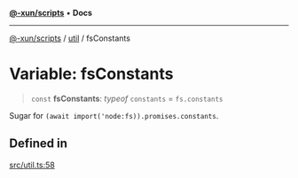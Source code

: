 [**@-xun/scripts**](../../README.md) • **Docs**

***

[@-xun/scripts](../../README.md) / [util](../README.md) / fsConstants

# Variable: fsConstants

> `const` **fsConstants**: *typeof* `constants` = `fs.constants`

Sugar for `(await import('node:fs)).promises.constants`.

## Defined in

[src/util.ts:58](https://github.com/Xunnamius/xscripts/blob/4daa0986ccf09c4199915254d8a1d8095507731a/src/util.ts#L58)
